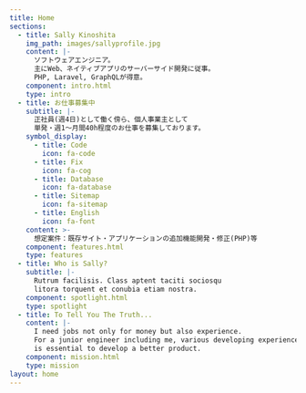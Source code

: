 ```yaml
---
title: Home
sections:
  - title: Sally Kinoshita
    img_path: images/sallyprofile.jpg
    content: |-
      ソフトウェアエンジニア。  
      主にWeb、ネイティブアプリのサーバーサイド開発に従事。  
      PHP, Laravel, GraphQLが得意。
    component: intro.html
    type: intro
  - title: お仕事募集中
    subtitle: |-
      正社員(週4日)として働く傍ら、個人事業主として  
      単発・週1〜月間40h程度のお仕事を募集しております。
    symbol_display:
      - title: Code
        icon: fa-code
      - title: Fix
        icon: fa-cog
      - title: Database
        icon: fa-database
      - title: Sitemap
        icon: fa-sitemap
      - title: English
        icon: fa-font
    content: >-
      想定案件：既存サイト・アプリケーションの追加機能開発・修正(PHP)等
    component: features.html
    type: features
  - title: Who is Sally?
    subtitle: |-
      Rutrum facilisis. Class aptent taciti sociosqu  
      litora torquent et conubia etiam nostra.
    component: spotlight.html
    type: spotlight
  - title: To Tell You The Truth...
    content: |-
      I need jobs not only for money but also experience.  
      For a junior engineer including me, various developing experience   
      is essential to develop a better product. 
    component: mission.html
    type: mission
layout: home
---
```

